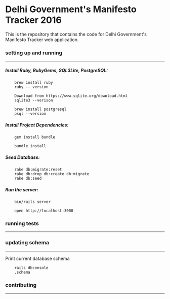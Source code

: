 # Delhi Government's Manifesto Tracker 2016

This is the repository that contains the code for Delhi Government's Manifesto
Tracker web application.

### setting up and running
----

##### Install Ruby, RubyGems, SQL3Lite, PostgreSQL:

        brew install ruby
        ruby -- version

        Download from https://www.sqlite.org/download.html
        sqlite3 --verison

        brew install postgresql
        psql --version

##### Install Project Dependencies:

        gem install bundle

        bundle install


##### Seed Database:

        rake db:migrate:reset
        rake db:drop db:create db:migrate
        rake db:seed


##### Run the server:

        bin/rails server

        open http://localhost:3000


### running tests
----

### updating schema
----

Print current database schema

        rails dbconsole
        .schema

### contributing
----
